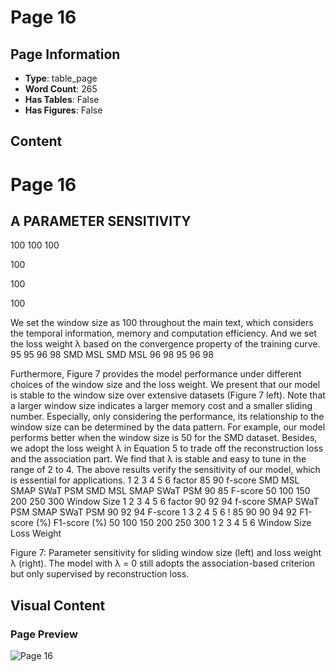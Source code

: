 # Page 16

## Page Information

- **Type**: table_page
- **Word Count**: 265
- **Has Tables**: False
- **Has Figures**: False

## Content

# Page 16

## A PARAMETER SENSITIVITY

100 100 100

100

100

100

We set the window size as 100 throughout the main text, which considers the temporal information, memory and computation efficiency. And we set the loss weight λ based on the convergence property of the training curve. 95 95 96 98 SMD MSL SMD MSL 96 98 95 96 98

Furthermore, Figure 7 provides the model performance under different choices of the window size and the loss weight. We present that our model is stable to the window size over extensive datasets (Figure 7 left). Note that a larger window size indicates a larger memory cost and a smaller sliding number. Especially, only considering the performance, its relationship to the window size can be determined by the data pattern. For example, our model performs better when the window size is 50 for the SMD dataset. Besides, we adopt the loss weight λ in Equation 5 to trade off the reconstruction loss and the association part. We find that λ is stable and easy to tune in the range of 2 to 4. The above results verify the sensitivity of our model, which is essential for applications. 1 2 3 4 5 6 factor 85 90 f-score SMD MSL SMAP SWaT PSM SMD MSL SMAP SWaT PSM 90 85 F-score 50 100 150 200 250 300 Window Size 1 2 3 4 5 6 factor 90 92 94 f-score SMAP SWaT PSM SMAP SWaT PSM 90 92 94 F-score 1 3 2 4 5 6 ! 85 90 90 94 92 F1-score (%) F1-score (%) 50 100 150 200 250 300 1 2 3 4 5 6 Window Size Loss Weight

<!-- image -->

Figure 7: Parameter sensitivity for sliding window size (left) and loss weight λ (right). The model with λ = 0 still adopts the association-based criterion but only supervised by reconstruction loss.

<!-- image -->

## Visual Content

### Page Preview

![Page 16](/projects/llms/images/2110.02642v5_page_16.png)
